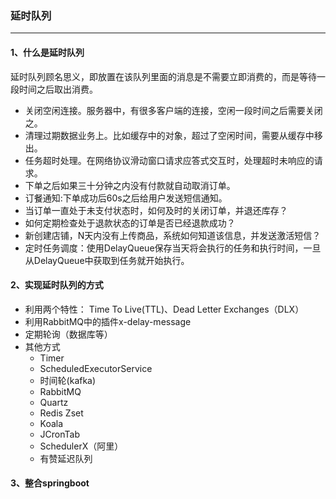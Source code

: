 ### 延时队列

---

#### 1、什么是延时队列

延时队列顾名思义，即放置在该队列里面的消息是不需要立即消费的，而是等待一段时间之后取出消费。

- 关闭空闲连接。服务器中，有很多客户端的连接，空闲一段时间之后需要关闭之。
- 清理过期数据业务上。比如缓存中的对象，超过了空闲时间，需要从缓存中移出。
- 任务超时处理。在网络协议滑动窗口请求应答式交互时，处理超时未响应的请求。
- 下单之后如果三十分钟之内没有付款就自动取消订单。
- 订餐通知:下单成功后60s之后给用户发送短信通知。
- 当订单一直处于未支付状态时，如何及时的关闭订单，并退还库存？
- 如何定期检查处于退款状态的订单是否已经退款成功？
- 新创建店铺，N天内没有上传商品，系统如何知道该信息，并发送激活短信？
- 定时任务调度：使用DelayQueue保存当天将会执行的任务和执行时间，一旦从DelayQueue中获取到任务就开始执行。

#### 2、实现延时队列的方式

- 利用两个特性： Time To Live(TTL)、Dead Letter Exchanges（DLX）
- 利用RabbitMQ中的插件x-delay-message
- 定期轮询（数据库等）
- 其他方式
  - Timer
  - ScheduledExecutorService
  - 时间轮(kafka)
  - RabbitMQ
  - Quartz
  - Redis Zset
  - Koala
  - JCronTab
  - SchedulerX（阿里）
  - 有赞延迟队列

#### 3、整合springboot

